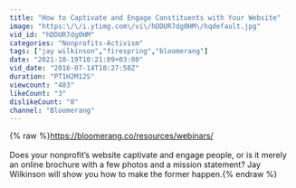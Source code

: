```yaml
---
title: "How to Captivate and Engage Constituents with Your Website"
image: "https:\/\/i.ytimg.com\/vi\/hDDUR7dg0HM\/hqdefault.jpg"
vid_id: "hDDUR7dg0HM"
categories: "Nonprofits-Activism"
tags: ["jay wilkinson","firespring","bloomerang"]
date: "2021-10-19T10:21:09+03:00"
vid_date: "2016-07-14T18:27:58Z"
duration: "PT1H2M12S"
viewcount: "483"
likeCount: "3"
dislikeCount: "0"
channel: "Bloomerang"
---
```

{% raw %}<a rel="nofollow" target="blank" href="https://bloomerang.co/resources/webinars/">https://bloomerang.co/resources/webinars/</a><br /><br />Does your nonprofit’s website captivate and engage people, or is it merely an online brochure with a few photos and a mission statement? Jay Wilkinson will show you how to make the former happen.{% endraw %}
